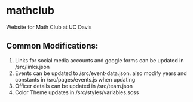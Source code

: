 # mathclub
Website for Math Club at UC Davis

## Common Modifications:
1. Links for social media accounts and google forms can be updated in /src/links.json
3. Events can be updated to /src/event-data.json. also modify years and constants in /src/pages/events.js when updating
4. Officer details can be updated in /src/team.json
5. Color Theme updates in /src/styles/variables.scss
